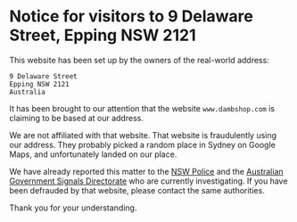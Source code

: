 # Notice for visitors to 9 Delaware Street, Epping NSW 2121

This website has been set up by the owners of the real-world address:

```
9 Delaware Street
Epping NSW 2121
Australia
```

It has been brought to our attention that the website `www.dambshop.com` is claiming to be based at our address.

We are not affiliated with that website. That website is fraudulently using our address. They probably picked a random place in Sydney on Google Maps, and unfortunately landed on our place.

We have already reported this matter to the [NSW Police](https://www.police.nsw.gov.au/) and the [Australian Government Signals Directorate](https://www.asd.gov.au/cyber) who are currently investigating. If you have been defrauded by that website, please contact the same authorities.

Thank you for your understanding.
